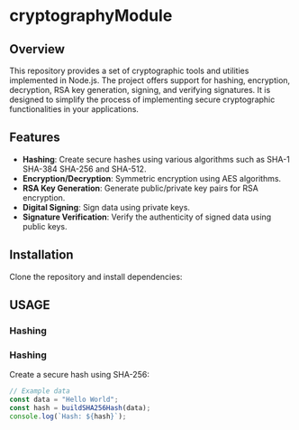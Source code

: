 # cryptographyModule

## Overview

This repository provides a set of cryptographic tools and utilities implemented in Node.js. The project offers support for hashing, encryption, decryption, RSA key generation, signing, and verifying signatures. It is designed to simplify the process of implementing secure cryptographic functionalities in your applications.

## Features

- **Hashing**: Create secure hashes using various algorithms such as SHA-1 SHA-384 SHA-256 and SHA-512.
- **Encryption/Decryption**: Symmetric encryption using AES algorithms.
- **RSA Key Generation**: Generate public/private key pairs for RSA encryption.
- **Digital Signing**: Sign data using private keys.
- **Signature Verification**: Verify the authenticity of signed data using public keys.

## Installation

Clone the repository and install dependencies:


## USAGE
### Hashing

### Hashing

Create a secure hash using SHA-256:

```javascript
// Example data
const data = "Hello World";
const hash = buildSHA256Hash(data);
console.log(`Hash: ${hash}`);
```